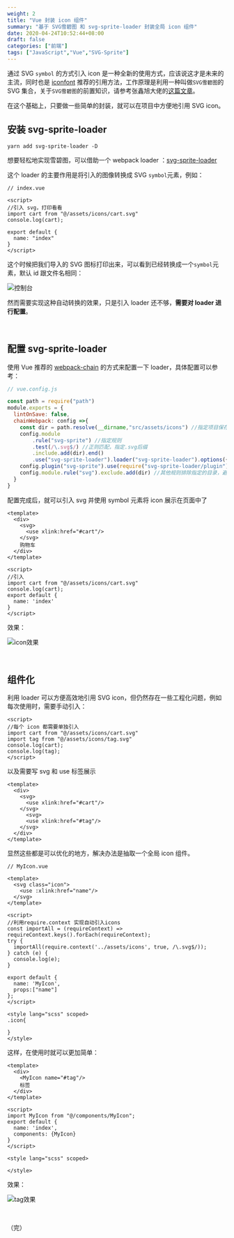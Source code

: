 ```yaml
---
weight: 2
title: "Vue 封装 icon 组件"
summary: "基于 SVG雪碧图 和 svg-sprite-loader 封装全局 icon 组件"
date: 2020-04-24T10:52:44+08:00
draft: false
categories: ["前端"]
tags: ["JavaScript","Vue","SVG-Sprite"]
---
```


通过 SVG `symbol` 的方式引入 icon 是一种全新的使用方式，应该说这才是未来的主流，同时也是 [iconfont](https://www.iconfont.cn/) 推荐的引用方法，工作原理是利用一种叫做`SVG雪碧图`的 SVG 集合，关于`SVG雪碧图`的前置知识，请参考张鑫旭大佬的[这篇文章](https://www.zhangxinxu.com/wordpress/2014/07/introduce-svg-sprite-technology/)。

在这个基础上，只要做一些简单的封装，就可以在项目中方便地引用 SVG icon。

## 安装 svg-sprite-loader

```code
yarn add svg-sprite-loader -D
```

想要轻松地实现雪碧图，可以借助一个 webpack loader ：[svg-sprite-loader](https://github.com/JetBrains/svg-sprite-loader) 

这个 loader 的主要作用是将引入的图像转换成 SVG `symbol`元素，例如：

```vue
// index.vue

<script>
//引入 svg，打印看看
import cart from "@/assets/icons/cart.svg"
console.log(cart);
    
export default {
  name: "index"
}
</script>
```

这个时候把我们导入的 SVG 图标打印出来，可以看到已经转换成一个`symbol`元素，默认 id 跟文件名相同：

![控制台](https://wumanhoblogimg.obs.cn-south-1.myhuaweicloud.com/images/vuesvg/symbol01.png)

然而需要实现这种自动转换的效果，只是引入 loader 还不够，**需要对 loader 进行配置**。

&nbsp;

## 配置 svg-sprite-loader

使用 Vue 推荐的 [webpack-chain](https://github.com/Yatoo2018/webpack-chain/tree/zh-cmn-Hans) 的方式来配置一下 loader，具体配置可以参考：

```javascript
// vue.config.js

const path = require("path")
module.exports = {
  lintOnSave: false,
  chainWebpack: config =>{
    const dir = path.resolve(__dirname,"src/assets/icons") //指定项目保存 icon 的文件夹
    config.module
        .rule("svg-sprite") //指定规则
        .test(/\.svg$/) //正则匹配，指定.svg后缀
        .include.add(dir).end()
        .use("svg-sprite-loader").loader("svg-sprite-loader").options({extract:false}).end()
    config.plugin("svg-sprite").use(require("svg-sprite-loader/plugin"),[{plainSprite:true}])
    config.module.rule("svg").exclude.add(dir) //其他规则排除指定的目录，避免冲突
  }
}
```

配置完成后，就可以引入 svg 并使用 symbol 元素将 icon 展示在页面中了

```vue
<template>
  <div>
    <svg>
      <use xlink:href="#cart"/>
    </svg>
    购物车
  </div>
</template>

<script>
//引入
import cart from "@/assets/icons/cart.svg"
console.log(cart);
export default {
  name: 'index'
}
</script>
```

效果：

![icon效果](https://wumanhoblogimg.obs.cn-south-1.myhuaweicloud.com/images/vuesvg/cart.png)

&nbsp;

## 组件化 

利用 loader 可以方便高效地引用 SVG icon，但仍然存在一些工程化问题，例如每次使用时，需要手动引入：

```vue
<script>
//每个 icon 都需要单独引入
import cart from "@/assets/icons/cart.svg"
import tag from "@/assets/icons/tag.svg"
console.log(cart);
console.log(tag);
</script>
```

以及需要写 svg 和 use 标签展示

```vue
<template>
  <div>
    <svg>
      <use xlink:href="#cart"/>
    </svg>
      <svg>
      <use xlink:href="#tag"/>
    </svg>
  </div>
</template>
```

显然这些都是可以优化的地方，解决办法是抽取一个全局 icon 组件。

```vue
// MyIcon.vue

<template>
  <svg class="icon">
    <use :xlink:href="name"/>
  </svg>
</template>

<script>
//利用require.context 实现自动引入icons
const importAll = (requireContext) => requireContext.keys().forEach(requireContext);
try {
  importAll(require.context('../assets/icons', true, /\.svg$/));
} catch (e) {
  console.log(e);
}
    
export default {
  name: 'MyIcon',
  props:["name"]
};
</script>

<style lang="scss" scoped>
.icon{
  
}
</style>
```

这样，在使用时就可以更加简单：

```vue
<template>
  <div>
    <MyIcon name="#tag"/>
    标签
  </div>
</template>

<script>
import MyIcon from "@/components/MyIcon";
export default {
  name: 'index',
  components: {MyIcon}
}
</script>

<style lang="scss" scoped>

</style>
```

效果：

![tag效果](https://wumanhoblogimg.obs.cn-south-1.myhuaweicloud.com/images/vuesvg/tag.png)

&nbsp;

（完）